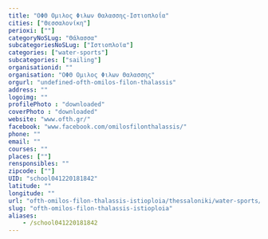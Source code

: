 ```yaml
---
title: "ΟΦΘ Ομιλος Φιλων Θαλασσης-Ιστιοπλοΐα"
cities: ["Θεσσαλονίκη"]
perioxi: [""]
categoryNoSLug: "Θάλασσα"
subcategoriesNoSLug: ["Ιστιοπλοϊα"]
categories: ["water-sports"]
subcategories: ["sailing"]
organisationid: ""
organisation: "ΟΦΘ Ομιλος Φιλων Θαλασσης"
orgurl: "undefined-ofth-omilos-filon-thalassis"
address: ""
logoimg: ""
profilePhoto : "downloaded"
coverPhoto : "downloaded"
website: "www.ofth.gr/"
facebook: "www.facebook.com/omilosfilonthalassis/"
phone: ""
email: ""
courses: ""
places: [""]
rensponsibles: ""
zipcode: [""]
UID: "school041220181842"
latitude: ""
longitude: ""
url: "ofth-omilos-filon-thalassis-istioploia/thessaloniki/water-sports/sailing"
slug: "ofth-omilos-filon-thalassis-istioploia"
aliases:
    - /school041220181842
---
```





